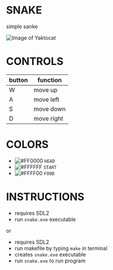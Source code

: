 # SNAKE    

simple sanke

![Image of Yaktocat](https://media.giphy.com/media/8gzpXJQKHHtIoX5ltp/giphy.gif)

# CONTROLS

button | function
-------- | ---------
W | move up
A | move left
S | move down
D | move right

# COLORS

- ![#FF0000](https://via.placeholder.com/15/FF0000/000000?text=+) `HEAD`
- ![#FFFFFF](https://via.placeholder.com/15/FFFFFF/000000?text=+) `START`
- ![#FFFF00](https://via.placeholder.com/15/FFFF00/000000?text=+) `FOOD`

# INSTRUCTIONS

- requires SDL2
- run `snake.exe` executable

or
- requires SDL2
- run makefile by typing `make` in terminal
- creates `snake.exe` executable
- run `snake.exe` to run program